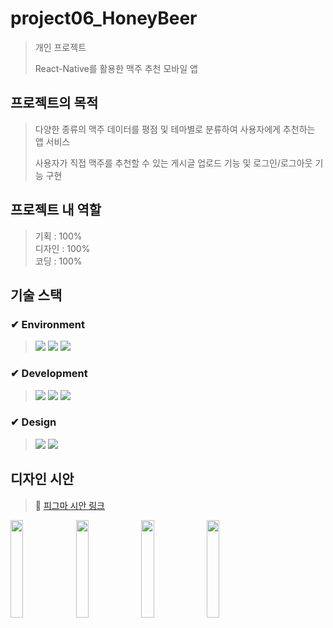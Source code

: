 # project06_HoneyBeer
> 개인 프로젝트 <br>
>
> React-Native를 활용한 맥주 추천 모바일 앱 <br>
>

## 프로젝트의 목적
> 다양한 종류의 맥주 데이터를 평점 및 테마별로 분류하여 사용자에게 추천하는 앱 서비스 <br>
>
> 사용자가 직접 맥주를 추천할 수 있는 게시글 업로드 기능 및 로그인/로그아웃 기능 구현 
> 

## 프로젝트 내 역할
> 기획 : 100% <br>
> 디자인 : 100% <br>
> 코딩 : 100% <br>

## 기술 스택 
### ✔ Environment
> <img src="https://img.shields.io/badge/visualstudiocode-007ACC?style=flat&logo=visualstudiocode&logoColor=white"/> <img src="https://img.shields.io/badge/git-F05032?style=flat&logo=git&logoColor=white"/> <img src="https://img.shields.io/badge/github-181717?style=flat&logo=github&logoColor=white"/>
### ✔ Development
> <img src="https://img.shields.io/badge/react-61DAFB?style=flat&logo=react&logoColor=white"/> <img src="https://img.shields.io/badge/expo-000020?style=flat&logo=expo&logoColor=white"/> <img src="https://img.shields.io/badge/firebase-FFCA28?style=flat&logo=firebase&logoColor=white"/>
### ✔ Design
> <img src="https://img.shields.io/badge/Figma-F24E1E?style=flat&logo=Figma&logoColor=white"/> <img src="https://img.shields.io/badge/Adobe Illustrator-FF9A00?style=flat&logo=Adobe Illustrator&logoColor=white"/> 

## 디자인 시안
> 📌 [피그마 시안 링크](https://www.figma.com/file/36Aj728QDjar8f8AsXy2a4/%EC%A0%95%EB%8B%A4%ED%98%84_%EB%A7%A5%EC%A3%BC%EC%B6%94%EC%B2%9C?type=design&node-id=181%3A1944&t=rxJXeUNN4um9B225-1)   

<img width="20%" src="https://github.com/dahyunJJ/project06_HoneyBeer/assets/117347407/39425a4b-1c2c-4a14-9133-f665fb6c1a1c"> <img width="20%" src="https://github.com/dahyunJJ/project06_HoneyBeer/assets/117347407/00553d8c-2c51-4f73-9a09-623a50c74269">
<img width="20%" src="https://github.com/dahyunJJ/project06_HoneyBeer/assets/117347407/0622237f-ebef-4a38-9b32-6e8f5eb6f4a3"> <img width="20%" src="https://github.com/dahyunJJ/project06_HoneyBeer/assets/117347407/e42db0ec-e216-4a9f-8201-c4c31c628a4a">
